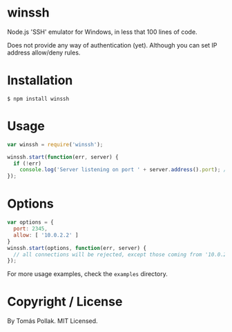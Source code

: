 winssh
======

Node.js 'SSH' emulator for Windows, in less that 100 lines of code.

Does not provide any way of authentication (yet). Although you can set IP address allow/deny rules.

# Installation

    $ npm install winssh

# Usage

``` js
var winssh = require('winssh');

winssh.start(function(err, server) {
  if (!err)
    console.log('Server listening on port ' + server.address().port); // by default, port 22
});
```

# Options

``` js
var options = {
  port: 2345,
  allow: [ '10.0.2.2' ]
}
winssh.start(options, function(err, server) {
  // all connections will be rejected, except those coming from '10.0.2.2'
});
```

For more usage examples, check the `examples` directory.

# Copyright / License

By Tomás Pollak. MIT Licensed.
